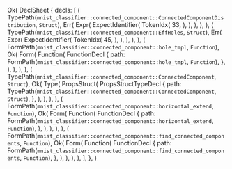Ok(
    DeclSheet {
        decls: [
            (
                TypePath(`mnist_classifier::connected_component::ConnectedComponentDistribution`, `Struct`),
                Err(
                    Expr(
                        ExpectIdentifier(
                            TokenIdx(
                                33,
                            ),
                        ),
                    ),
                ),
            ),
            (
                TypePath(`mnist_classifier::connected_component::EffHoles`, `Struct`),
                Err(
                    Expr(
                        ExpectIdentifier(
                            TokenIdx(
                                45,
                            ),
                        ),
                    ),
                ),
            ),
            (
                FormPath(`mnist_classifier::connected_component::hole_tmpl`, `Function`),
                Ok(
                    Form(
                        Function(
                            FunctionDecl {
                                path: FormPath(`mnist_classifier::connected_component::hole_tmpl`, `Function`),
                            },
                        ),
                    ),
                ),
            ),
            (
                TypePath(`mnist_classifier::connected_component::ConnectedComponent`, `Struct`),
                Ok(
                    Type(
                        PropsStruct(
                            PropsStructTypeDecl {
                                path: TypePath(`mnist_classifier::connected_component::ConnectedComponent`, `Struct`),
                            },
                        ),
                    ),
                ),
            ),
            (
                FormPath(`mnist_classifier::connected_component::horizontal_extend`, `Function`),
                Ok(
                    Form(
                        Function(
                            FunctionDecl {
                                path: FormPath(`mnist_classifier::connected_component::horizontal_extend`, `Function`),
                            },
                        ),
                    ),
                ),
            ),
            (
                FormPath(`mnist_classifier::connected_component::find_connected_components`, `Function`),
                Ok(
                    Form(
                        Function(
                            FunctionDecl {
                                path: FormPath(`mnist_classifier::connected_component::find_connected_components`, `Function`),
                            },
                        ),
                    ),
                ),
            ),
        ],
    },
)
